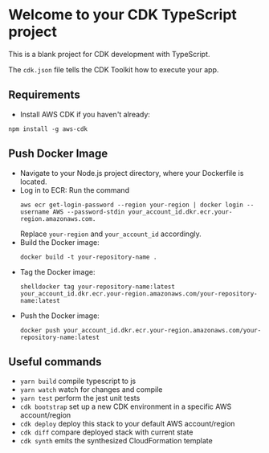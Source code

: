 # Welcome to your CDK TypeScript project

This is a blank project for CDK development with TypeScript.

The `cdk.json` file tells the CDK Toolkit how to execute your app.

## Requirements

- Install AWS CDK if you haven't already:

```shell
npm install -g aws-cdk
```

## Push Docker Image

- Navigate to your Node.js project directory, where your Dockerfile is located.
- Log in to ECR: Run the command
  ```shell
  aws ecr get-login-password --region your-region | docker login --username AWS --password-stdin your_account_id.dkr.ecr.your-region.amazonaws.com.
  ```
  Replace `your-region` and `your_account_id` accordingly.
- Build the Docker image:
  ```shell
  docker build -t your-repository-name .
  ```
- Tag the Docker image:
  ```shell
  shelldocker tag your-repository-name:latest your_account_id.dkr.ecr.your-region.amazonaws.com/your-repository-name:latest
  ```
- Push the Docker image:
  ```shell
  docker push your_account_id.dkr.ecr.your-region.amazonaws.com/your-repository-name:latest
  ```

## Useful commands

* `yarn build`   compile typescript to js
* `yarn watch`   watch for changes and compile
* `yarn test`    perform the jest unit tests
* `cdk bootstrap`      set up a new CDK environment in a specific AWS account/region
* `cdk deploy`      deploy this stack to your default AWS account/region
* `cdk diff`        compare deployed stack with current state
* `cdk synth`       emits the synthesized CloudFormation template
